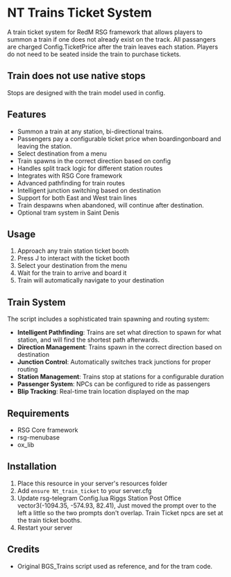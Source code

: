 # NT Trains Ticket System

A train ticket system for RedM RSG framework that allows players to summon a train if one does not already exist on the track.
All passangers are charged Config.TicketPrice after the train leaves each station.
Players do not need to be seated inside the train to purchase tickets.

## Train does not use native stops
Stops are designed with the train model used in config.

## Features

- Summon a train at any station, bi-directional trains.
- Passengers pay a configurable ticket price when boardingonboard and leaving the station.
- Select destination from a menu
- Train spawns in the correct direction based on config
- Handles split track logic for different station routes
- Integrates with RSG Core framework
- Advanced pathfinding for train routes
- Intelligent junction switching based on destination
- Support for both East and West train lines
- Train despawns when abandoned, will continue after destination.
- Optional tram system in Saint Denis

## Usage

1. Approach any train station ticket booth
2. Press J to interact with the ticket booth
3. Select your destination from the menu
4. Wait for the train to arrive and board it
5. Train will automatically navigate to your destination

## Train System

The script includes a sophisticated train spawning and routing system:

- **Intelligent Pathfinding**: Trains are set what direction to spawn for what station, and will find the shortest path afterwards.
- **Direction Management**: Trains spawn in the correct direction based on destination
- **Junction Control**: Automatically switches track junctions for proper routing
- **Station Management**: Trains stop at stations for a configurable duration
- **Passenger System**: NPCs can be configured to ride as passengers
- **Blip Tracking**: Real-time train location displayed on the map

## Requirements

- RSG Core framework
- rsg-menubase
- ox_lib

## Installation

1. Place this resource in your server's resources folder
2. Add `ensure Nt_train_ticket` to your server.cfg
3. Update rsg-telegram Config.lua
    Riggs Station Post Office
    vector3(-1094.35, -574.93, 82.41),
    Just moved the prompt over to the left a little so the two prompts don't overlap.
    Train Ticket npcs are set at the train ticket booths.
4. Restart your server

## Credits

- Original BGS_Trains script used as reference, and for the tram code.